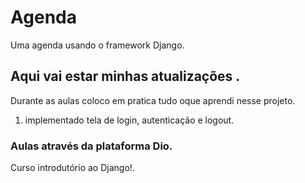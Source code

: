 # Agenda
Uma agenda usando o framework Django.
##  Aqui vai estar minhas atualizações .
Durante as aulas coloco em pratica tudo oque aprendi nesse projeto.
1. implementado tela de login, autenticação e logout.

### Aulas através da plataforma Dio.
Curso introdutório ao Django!.
